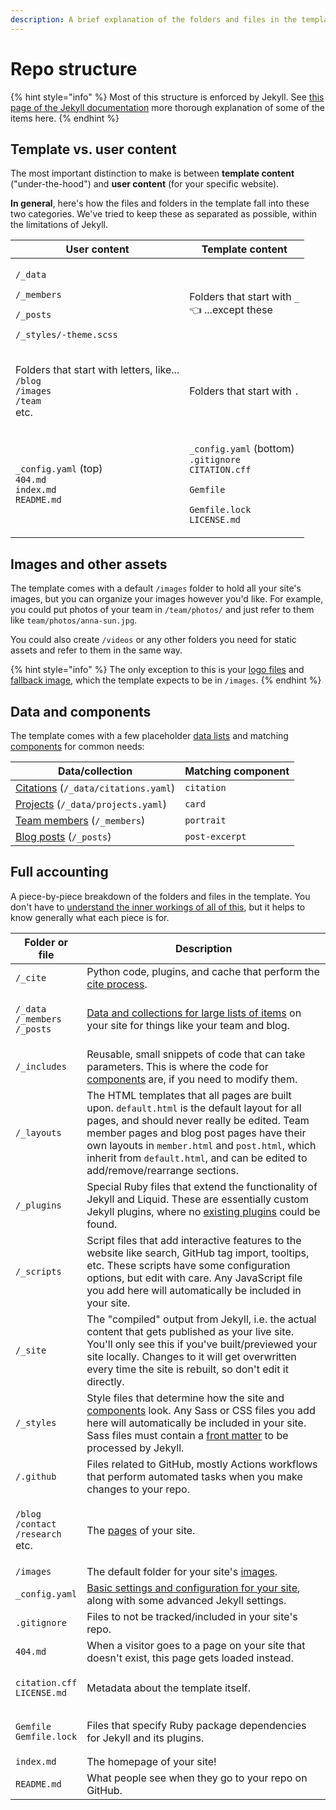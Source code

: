 ```yaml
---
description: A brief explanation of the folders and files in the template
---
```


# Repo structure

{% hint style="info" %}
Most of this structure is enforced by Jekyll. See [this page of the Jekyll documentation](https://jekyllrb.com/docs/structure/) more thorough explanation of some of the items here.
{% endhint %}

## Template vs. user content

The most important distinction to make is between **template content** ("under-the-hood") and **user content** (for your specific website).

**In general**, here's how the files and folders in the template fall into these two categories. We've tried to keep these as separated as possible, within the limitations of Jekyll.

| User content                                                                                                                | Template content                                                                                                                                                                        |
| --------------------------------------------------------------------------------------------------------------------------- | --------------------------------------------------------------------------------------------------------------------------------------------------------------------------------------- |
| <p><code>/_data</code></p><p><code>/_members</code></p><p><code>/_posts</code></p><p><code>/_styles/-theme.scss</code></p>  | <p>Folders that start with <code>_</code><br><span data-gb-custom-inline data-tag="emoji" data-code="1f448">👈</span> ...except these</p>                                               |
| <p>Folders that start with letters, like...<br><code>/blog</code><br><code>/images</code><br><code>/team</code><br>etc.</p> | Folders that start with `.`                                                                                                                                                             |
| <p><code>_config.yaml</code> (top)<br><code>404.md</code><br><code>index.md</code><br><code>README.md</code></p>            | <p><code>_config.yaml</code> (bottom)<br><code>.gitignore</code><br><code>CITATION.cff</code></p><p><code>Gemfile</code></p><p><code>Gemfile.lock</code><br><code>LICENSE.md</code></p> |

## Images and other assets

The template comes with a default `/images` folder to hold all your site's images, but you can organize your images however you'd like. For example, you could put photos of your team in `/team/photos/` and just refer to them like `team/photos/anna-sun.jpg`.

You could also create `/videos` or any other folders you need for static assets and refer to them in the same way.

{% hint style="info" %}
The only exception to this is your [logo files](use-your-logo.md) and [fallback image](components/figure.md), which the template expects to be in `/images`.
{% endhint %}

## Data and components

The template comes with a few placeholder [data lists](../advanced/data-and-collections.md) and matching [components](components/) for common needs:

| Data/collection                                         | Matching component |
| ------------------------------------------------------- | ------------------ |
| [Citations](citations.md) (`/_data/citations.yaml`)     | `citation`         |
| [Projects](components/card.md) (`/_data/projects.yaml`) | `card`             |
| [Team members](team-members.md) (`/_members`)           | `portrait`         |
| [Blog posts](blog-posts.md) (`/_posts`)                 | `post-excerpt`     |

## Full accounting

A piece-by-piece breakdown of the folders and files in the template. You don't have to [understand the inner workings of all of this](../advanced/background-knowledge.md), but it helps to know generally what each piece is for.

| Folder or file                                                                       | Description                                                                                                                                                                                                                                                                                                                    |
| ------------------------------------------------------------------------------------ | ------------------------------------------------------------------------------------------------------------------------------------------------------------------------------------------------------------------------------------------------------------------------------------------------------------------------------ |
| `/_cite`                                                                             | Python code, plugins, and cache that perform the [cite process](citations.md).                                                                                                                                                                                                                                                 |
| <p><code>/_data</code><br><code>/_members</code><br><code>/_posts</code></p>         | [Data and collections for large lists of items](../advanced/data-and-collections.md) on your site for things like your team and blog.                                                                                                                                                                                          |
| `/_includes`                                                                         | Reusable, small snippets of code that can take parameters. This is where the code for [components](components/) are, if you need to modify them.                                                                                                                                                                               |
| `/_layouts`                                                                          | The HTML templates that all pages are built upon. `default.html` is the default layout for all pages, and should never really be edited. Team member pages and blog post pages have their own layouts in `member.html` and `post.html`, which inherit from `default.html`, and can be edited to add/remove/rearrange sections. |
| `/_plugins`                                                                          | Special Ruby files that extend the functionality of Jekyll and Liquid. These are essentially custom Jekyll plugins, where no [existing plugins](../advanced/jekyll-plugins.md) could be found.                                                                                                                                 |
| `/_scripts`                                                                          | Script files that add interactive features to the website like search, GitHub tag import, tooltips, etc. These scripts have some configuration options, but edit with care. Any JavaScript file you add here will automatically be included in your site.                                                                      |
| `/_site`                                                                             | The "compiled" output from Jekyll, i.e. the actual content that gets published as your live site. You'll only see this if you've built/previewed your site locally. Changes to it will get overwritten every time the site is rebuilt, so don't edit it directly.                                                              |
| `/_styles`                                                                           | Style files that determine how the site and [components](components/) look. Any Sass or CSS files you add here will automatically be included in your site. Sass files must contain a [front matter](edit-pages.md#edit-page-details) to be processed by Jekyll.                                                               |
| `/.github`                                                                           | Files related to GitHub, mostly Actions workflows that perform automated tasks when you make changes to your repo.                                                                                                                                                                                                             |
| <p><code>/blog</code><br><code>/contact</code><br><code>/research</code><br>etc.</p> | The [pages](edit-pages.md) of your site.                                                                                                                                                                                                                                                                                       |
| `/images`                                                                            | The default folder for your site's [images](repo-structure.md#images-and-other-assets).                                                                                                                                                                                                                                        |
| `_config.yaml`                                                                       | [Basic settings and configuration for your site](configure-your-site.md), along with some advanced Jekyll settings.                                                                                                                                                                                                            |
| `.gitignore`                                                                         | Files to not be tracked/included in your site's repo.                                                                                                                                                                                                                                                                          |
| `404.md`                                                                             | When a visitor goes to a page on your site that doesn't exist, this page gets loaded instead.                                                                                                                                                                                                                                  |
| <p><code>citation.cff</code><br><code>LICENSE.md</code></p>                          | Metadata about the template itself.                                                                                                                                                                                                                                                                                            |
| <p><code>Gemfile</code><br><code>Gemfile.lock</code></p>                             | Files that specify Ruby package dependencies for Jekyll and its plugins.                                                                                                                                                                                                                                                       |
| `index.md`                                                                           | The homepage of your site!                                                                                                                                                                                                                                                                                                     |
| `README.md`                                                                          | What people see when they go to your repo on GitHub.                                                                                                                                                                                                                                                                           |
